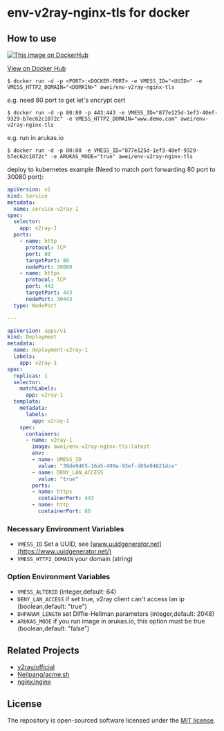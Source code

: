 # env-v2ray-nginx-tls for docker
## How to use
[![This image on DockerHub](https://img.shields.io/docker/pulls/awei/env-v2ray-nginx-tls.svg)](https://hub.docker.com/r/awei/env-v2ray-nginx-tls/)

[View on Docker Hub](https://hub.docker.com/r/awei/env-v2ray-nginx-tls)

```shell
$ docker run -d -p <PORT>:<DOCKER-PORT> -e VMESS_ID="<UUID>" -e VMESS_HTTP2_DOMAIN="<DOMAIN>" awei/env-v2ray-nginx-tls
```
e.g. need 80 port to get let's encrypt cert
```shell
$ docker run -d -p 80:80 -p 443:443 -e VMESS_ID="877e125d-1ef3-40ef-9329-b7ec62c1072c" -e VMESS_HTTP2_DOMAIN="www.demo.com" awei/env-v2ray-nginx-tls
```
e.g. run in arukas.io
```shell
$ docker run -d -p 80:80 -e VMESS_ID="877e125d-1ef3-40ef-9329-b7ec62c1072c" -e ARUKAS_MODE="true" awei/env-v2ray-nginx-tls
```
deploy to kubernetes example (Need to match port forwarding 80 port to 30080 port):
```yaml
apiVersion: v1
kind: Service
metadata:
  name: service-v2ray-1
spec:
  selector:
    app: v2ray-1
  ports:
    - name: http
      protocol: TCP
      port: 80
      targetPort: 80
      nodePort: 30080
    - name: https
      protocol: TCP
      port: 443
      targetPort: 443
      nodePort: 30443
  type: NodePort

---

apiVersion: apps/v1
kind: Deployment
metadata:
  name: deployment-v2ray-1
  labels:
    app: v2ray-1
spec:
  replicas: 1
  selector:
    matchLabels:
      app: v2ray-1
  template:
    metadata:
      labels:
        app: v2ray-1
    spec:
      containers:
      - name: v2ray-1
        image: awei/env-v2ray-nginx-tls:latest
        env:
        - name: VMESS_ID
          value: "39de9465-16a5-499a-93ef-d05e946214ce"
        - name: DENY_LAN_ACCESS
          value: "true"
        ports:
        - name: https
          containerPort: 443
        - name: http
          containerPort: 80
```
### Necessary Environment Variables
* `VMESS_ID` Set a UUID, see [www.uuidgenerator.net](https://www.uuidgenerator.net/)
* `VMESS_HTTP2_DOMAIN` your domain (string)

### Option Environment Variables
* `VMESS_ALTERID` (integer,default: 64)
* `DENY_LAN_ACCESS` if set true, v2ray client can't access lan ip (boolean,default: "true")
* `DHPARAM_LENGTH` set Diffie-Hellman parameters (integer,default: 2048)
* `ARUKAS_MODE` if you run image in arukas.io, this option must be true (boolean,default: "false")

## Related Projects
- [v2ray/official](https://hub.docker.com/r/v2ray/official)
- [Neilpang/acme.sh](https://github.com/Neilpang/acme.sh)
- [nginx/nginx](https://github.com/nginx/nginx)

## License
The repository is open-sourced software licensed under the [MIT license](https://opensource.org/licenses/MIT).
